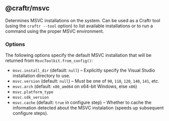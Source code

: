 ## @craftr/msvc

Determines MSVC installations on the system. Can be used as a Craftr tool
(using the `craftr --tool` option) to list available installations or to
run a command using the proper MSVC environment.

### Options

The following options specify the default MSVC installation that will be
returned from `MsvcToolkit.from_config()`:

* `msvc.install_dir` (default: `null`) &ndash; Explicitly specify the Visual Studio installation directory to use.
* `msvc.version` (default: `null`) &ndash; Must be one of `90`, `110`, `120`, `140`, `141`, etc.
* `msvc.arch` (default: `x86_amd64` on x64-bit Windows, else `x86`)
* `msvc.platform_type`
* `msvc.sdk_version`
* `msvc.cache` (default: `true` in configure step) &ndash; Whether to cache the information detected about the MSVC instalation
  (speeds up subsequent configure steps).
